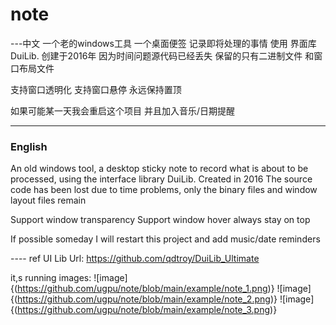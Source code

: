 # note
---中文
一个老的windows工具 一个桌面便签 记录即将处理的事情 使用 界面库 DuiLib. 创建于2016年 因为时间问题源代码已经丢失 保留的只有二进制文件 和窗口布局文件

支持窗口透明化
支持窗口悬停
永远保持置顶

如果可能某一天我会重启这个项目 并且加入音乐/日期提醒

-----
### English
An old windows tool, a desktop sticky note to record what is about to be processed, using the interface library DuiLib. Created in 2016 The source code has been lost due to time problems, only the binary files and window layout files remain

Support window transparency
Support window hover
always stay on top

If possible someday I will restart this project and add music/date reminders


---- ref UI Lib Url:
  https://github.com/qdtroy/DuiLib_Ultimate
  
 
 it,s running images:
  ![image]{(https://github.com/ugpu/note/blob/main/example/note_1.png)}
  ![image]{(https://github.com/ugpu/note/blob/main/example/note_2.png)}
  ![image]{(https://github.com/ugpu/note/blob/main/example/note_3.png)}
  

